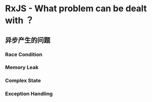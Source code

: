 # RxJS - What problem can be dealt with ？
## 异步产生的问题
### Race Condition
### Memory Leak
### Complex State
### Exception Handling
